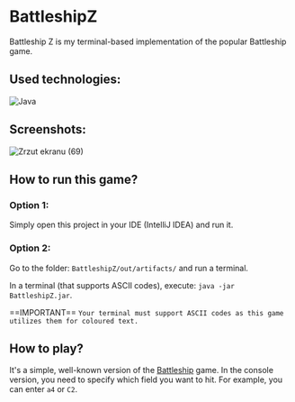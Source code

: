# BattleshipZ

Battleship Z is my terminal-based implementation of the popular Battleship game.


## Used technologies:
![Java](https://img.shields.io/badge/java-%23ED8B00.svg?style=for-the-badge&logo=openjdk&logoColor=white)


## Screenshots:
![Zrzut ekranu (69)](https://github.com/FoXcodeZ/BattleshipZ/assets/109001258/35d51706-4225-4983-b662-09efce55fde1)


## How to run this game?

### Option 1:
Simply open this project in your IDE (IntelliJ IDEA) and run it.

### Option 2:
Go to the folder: ``BattleshipZ/out/artifacts/`` and run a terminal.

In a terminal (that supports ASCII codes), execute: `java -jar BattleshipZ.jar`.


==IMPORTANT==
``Your terminal must support ASCII codes as this game utilizes them for coloured text.``


## How to play?
It's a simple, well-known version of the [Battleship](https://en.wikipedia.org/wiki/Battleship_(game)) game. In the console version, you need to specify which field you want to hit. For example, you can enter `a4` or `C2`.
